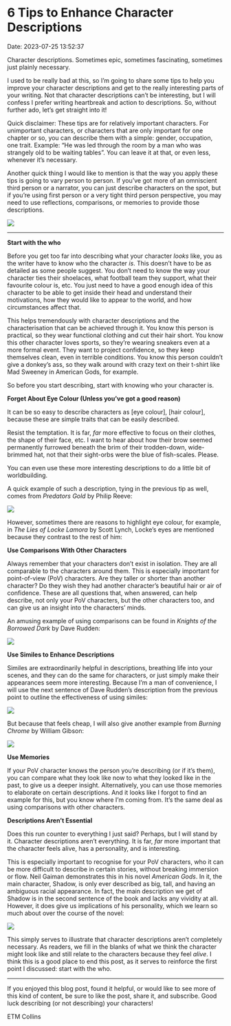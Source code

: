 # 6 Tips to Enhance Character Descriptions

Date: 2023-07-25 13:52:37

Character descriptions. Sometimes epic, sometimes fascinating, sometimes just plainly necessary.

I used to be really bad at this, so I’m going to share some tips to help you improve your character descriptions and get to the really interesting parts of your writing. Not that character descriptions can’t be interesting, but I will confess I prefer writing heartbreak and action to descriptions. So, without further ado, let’s get straight into it!

Quick disclaimer: These tips are for relatively important characters. For unimportant characters, or characters that are only important for one chapter or so, you can describe them with a simple: gender, occupation, one trait. Example: “He was led through the room by a man who was strangely old to be waiting tables”. You can leave it at that, or even less, whenever it’s necessary.

Another quick thing I would like to mention is that the way you apply these tips is going to vary person to person. If you’ve got more of an omniscient third person or a narrator, you can just describe characters on the spot, but if you’re using first person or a very tight third person perspective, you may need to use reflections, comparisons, or memories to provide those descriptions.

![](images/picture-1-5.png)

* * *

**Start with the who**

Before you get too far into describing what your character _looks_  like, you as the writer have to know who the character _is_. This doesn’t have to be as detailed as some people suggest. You don’t need to know the way your character ties their shoelaces, what football team they support, what their favourite colour is, etc. You just need to have a good enough idea of this character to be able to get inside their head and understand their motivations, how they would like to appear to the world, and how circumstances affect that.

This helps tremendously with character descriptions and the characterisation that can be achieved through it. You know this person is practical, so they wear functional clothing and cut their hair short. You know this other character loves sports, so they’re wearing sneakers even at a more formal event. They want to project confidence, so they keep themselves clean, even in terrible conditions. You know this person couldn’t give a donkey’s ass, so they walk around with crazy text on their t-shirt like Mad Sweeney in American Gods, for example.

So before you start describing, start with knowing who your character is.

**Forget About Eye Colour (Unless you’ve got a good reason)**

It can be so easy to describe characters as [eye colour], [hair colour], because these are simple traits that can be easily described.

Resist the temptation. It is far, _far_  more effective to focus on their clothes, the shape of their face, etc. I want to hear about how their brow seemed permanently furrowed beneath the brim of their trodden-down, wide-brimmed hat, not that their sight-orbs were the blue of fish-scales. Please.

You can even use these more interesting descriptions to do a little bit of worldbuilding.

A quick example of such a description, tying in the previous tip as well, comes from  _Predators Gold_ by Philip Reeve:

![](images/screenshot-2023-07-25-at-13.25.56.png)

However, sometimes there are reasons to highlight eye colour, for example, in _The Lies of Locke Lamora_  by Scott Lynch, Locke’s eyes are mentioned because they contrast to the rest of him:

**Use Comparisons With Other Characters**

Always remember that your characters don’t exist in isolation. They are all comparable to the characters around them. This is especially important for point-of-view (PoV) characters. Are they taller or shorter than another character? Do they wish they had another character’s beautiful hair or air of confidence. These are all questions that, when answered, can help describe, not only your PoV characters, but the other characters too, and can give us an insight into the characters’ minds.

An amusing example of using comparisons can be found in  _Knights of the Borrowed Dark_ by Dave Rudden:

![](images/screenshot-2023-07-25-at-13.48.45.png)

**Use Similes to Enhance Descriptions**

Similes are extraordinarily helpful in descriptions, breathing life into your scenes, and they can do the same for characters, or just simply make their appearances seem more interesting. Because I’m a man of convenience, I will use the next sentence of Dave Rudden’s description from the previous point to outline the effectiveness of using similes:

![](images/screenshot-2023-07-25-at-13.49.12.png)

But because that feels cheap, I will also give another example from  _Burning Chrome_ by William Gibson:

![](images/screenshot-2023-07-25-at-13.27.48.png)

**Use Memories**

If your PoV character knows the person you’re describing (or if it’s them), you can compare what they look like now to what they looked like in the past, to give us a deeper insight. Alternatively, you can use those memories to elaborate on certain descriptions. And it looks like I forgot to find an example for this, but you know where I’m coming from. It’s the same deal as using comparisons with other characters.

**Descriptions Aren’t Essential**

Does this run counter to everything I just said? Perhaps, but I will stand by it. Character descriptions aren’t everything. It is far, _far_  more important that the character feels alive, has a personality, and is interesting.

This is especially important to recognise for your PoV characters, who it can be more difficult to describe in certain stories, without breaking immersion or flow. Neil Gaiman demonstrates this in his novel  _American Gods_. In it, the main character, Shadow, is only ever described as big, tall, and having an ambiguous racial appearance. In fact, the main description we get of Shadow is in the second sentence of the book and lacks any vividity at all. However, it does give us implications of his personality, which we learn so much about over the course of the novel:

![](images/screenshot-2023-07-25-at-13.27.31.png)

This simply serves to illustrate that character descriptions aren’t completely necessary. As readers, we fill in the blanks of what we think the character might look like and still relate to the characters because they feel  _alive_. I think this is a good place to end this post, as it serves to reinforce the first point I discussed: start with the who.

* * *

If you enjoyed this blog post, found it helpful, or would like to see more of this kind of content, be sure to like the post, share it, and subscribe. Good luck describing (or not describing) your characters!

ETM Collins
